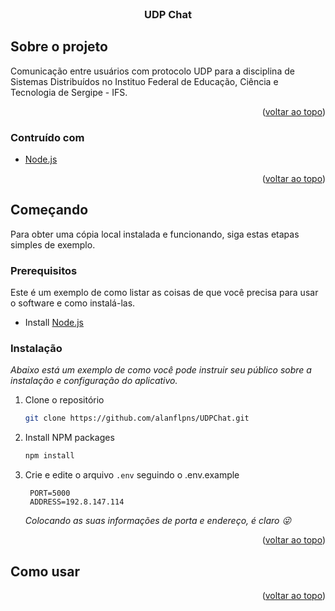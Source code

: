 <div id="top"></div>

<br />
<div align="center">

  <h3 align="center">UDP Chat</h3>
    
  </p>
</div>

## Sobre o projeto

Comunicação entre usuários com protocolo UDP para a disciplina de Sistemas Distribuídos no Instituo Federal de Educação, Ciência e Tecnologia de Sergipe - IFS.

<p align="right">(<a href="#top">voltar ao topo</a>)</p>

### Contruído com

- [Node.js](https://nodejs.org/)

<p align="right">(<a href="#top">voltar ao topo</a>)</p>

## Começando

Para obter uma cópia local instalada e funcionando, siga estas etapas simples de exemplo.

### Prerequisitos

Este é um exemplo de como listar as coisas de que você precisa para usar o software e como instalá-las.

- Install [Node.js](https://nodejs.org/en/download/)

### Instalação

_Abaixo está um exemplo de como você pode instruir seu público sobre a instalação e configuração do aplicativo._

1. Clone o repositório
   ```sh
   git clone https://github.com/alanflpns/UDPChat.git
   ```
2. Install NPM packages
   ```sh
   npm install
   ``` 
3. Crie e edite o arquivo `.env` seguindo o .env.example
   ```.env
    PORT=5000
    ADDRESS=192.8.147.114
   ```
   _Colocando as suas informações de porta e endereço, é claro 😜_

<p align="right">(<a href="#top">voltar ao topo</a>)</p>

## Como usar




<p align="right">(<a href="#top">voltar ao topo</a>)</p>
